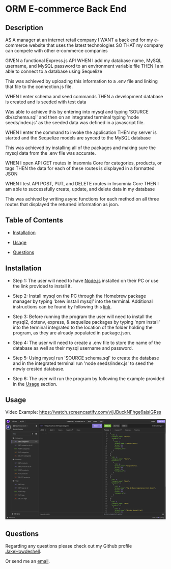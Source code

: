 # ORM E-commerce Back End 

## Description

AS A manager at an internet retail company
I WANT a back end for my e-commerce website that uses the latest technologies
SO THAT my company can compete with other e-commerce companies

GIVEN a functional Express.js API
WHEN I add my database name, MySQL username, and MySQL password to an environment variable file
THEN I am able to connect to a database using Sequelize 

This was achieved by uploading this information to a .env file and linking that file to the connection.js file.

WHEN I enter schema and seed commands
THEN a development database is created and is seeded with test data 

Was able to achieve this by entering into mysql and typing 'SOURCE db/schema.sql' and then on an integrated terminal typing 'node seeds/index.js' as the seeded data was defined in a javascript file.

WHEN I enter the command to invoke the application
THEN my server is started and the Sequelize models are synced to the MySQL database 

This was achieved by installing all of the packages and making sure the mysql data from the .env file was accurate.

WHEN I open API GET routes in Insomnia Core for categories, products, or tags
THEN the data for each of these routes is displayed in a formatted JSON 

WHEN I test API POST, PUT, and DELETE routes in Insomnia Core
THEN I am able to successfully create, update, and delete data in my database

This was achived by writing async functions for each method on all three routes that displayed the returned information as json.

## Table of Contents

- [Installation](#installation)

- [Usage](#usage)

- [Questions](#questions)

## Installation

- Step 1: The user will need to have [Node.js](https://nodejs.org/en/download) installed on their PC or use the link provided to install it.

- Step 2: Install mysql on the PC through the Homebrew package manager by typing 'brew install mysql' into the terminal. Additional instructions can be found by following this [link](https://coding-boot-camp.github.io/full-stack/mysql/mysql-installation-guide).

- Step 3: Before running the program the user will need to install the mysql2, dotenv, express, & sequelize packages by typing 'npm install' into the terminal integrated to the location of the folder holding the program, as they are already populated in package.json.

- Step 4: The user will need to create a .env file to store the name of the database as well as their mysql username and password.

- Step 5: Using mysql run 'SOURCE schema.sql' to create the database and in the integrated terminal run 'node seeds/index.js' to seed the newly crested database.

- Step 6: The user will run the program by following the example provided in the [Usage](#usage) section.

## Usage

Video Example: https://watch.screencastify.com/v/jJBuckNFhge6ajsiGRss

![Screenshot](images/Screenshot.png)

## Questions

Regarding any questions please check out my Github profile [JakeHowdeshell](https://github.com/JakeHowdeshell/node.js-readme-generator/tree/main).

Or send me an [email](mailto:Jakehowdy@gmail.com).
